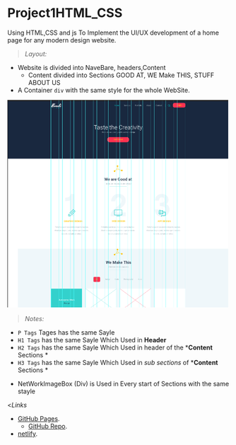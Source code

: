 # Project1HTML_CSS
Using HTML,CSS and js To Implement the UI/UX development of a home page for any modern design website.
>*Layout:*
-  Website is divided into NaveBare, headers,Content 
    - Content divided into Sections GOOD AT, WE Make THIS, STUFF ABOUT US  
- A Container `div` with the same style  for the whole WebSite.
<img src="Web Site layout/Frame.png" width="500" title="Website layout design" alt="website is Designed in a Container Frame"/>


>*Notes:*
- `P Tags`  Tages has the same Sayle
- `H1 Tags` has the same Sayle Which Used in **Header**
- `H2 Tags` has the same Sayle Which Used in header of the ***Content** Sections *
- `H3 Tags` has the same Sayle Which Used in *sub sections* of ***Content** Sections *
* NetWorkImageBox (Div) is  Used in Every start of Sections with the same stayle

<*Links*
- [GitHub Pages](https://github.com/ITIPython-Projects/Project1HTML_CSS).
    + [GitHub Repo](https://github.com/ITIPython-Projects/Project1HTML_CSS.git).
- [netlify](https://graphiciticreative.netlify.app/).
